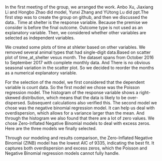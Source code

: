 In the first meeting of the group, we arranged the work. Anbo Xu, Jiaxiang Li and Hongbo Zhao did model, Yunxi Zhang and YUtong Lu did ppt.The first step was to create the group on github, and then we discussed the data.. Time at shelter is the response variable. Because the premise we consider is before the final outcome. Outcome type is not used as an explanatory variable. Then, we considered whether other variables are selected as independent variables.

We created some plots of time at shleter based on other variables. We removed several animal types that had single-digit data.Based on scatter plot of time_at_shelter vesus month. The dataset spans from October 2016 to September 2017 with complete monthly data. And There is no obvious seasonal variation in the scatter plot. So we decided to reorder the months as a numerical explanatory variable.

For the selection of the model, we first considered that the dependent variable is count data. So the first model we chose was the Poisson regression model. The histogram of the response variable shows a right-skewed distribution, which means that the data is likely to be over-dispersed. Subsequent calculations also verified this. The second model we chose was the negative binomial regression model. It can help us deal with overdispersion, which allows for a variance larger than the mean. And through the histogram we also found that there are a lot of zero values. We chose Zero-Inflated Negative Binomial models to deal with excess zeros. Here are the three models we finally selected.

Through our modeling and results comparison, the Zero-Inflated Negative Binomial (ZINB) model has the lowest AIC of 9335, indicating the best fit. It captures both overdispersion and excess zeros, which the Poisson and Negative Binomial regression models cannot fully handle.


